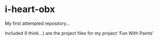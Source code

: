 # i-heart-obx
My first attempted repository...

Included (I think...) are the project files for my project  'Fun With Paints'

